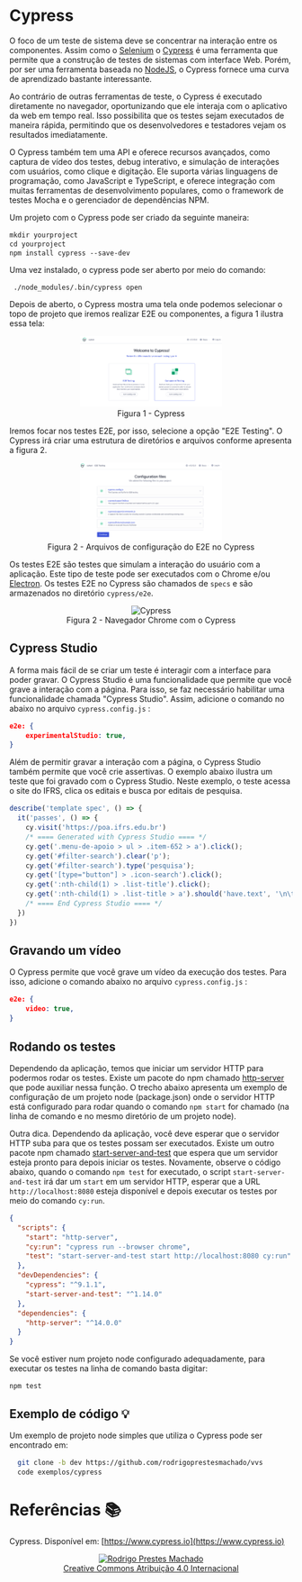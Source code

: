 # Cypress

O foco de um teste de sistema deve se concentrar na interação entre os
componentes. Assim como o [Selenium](https://www.selenium.dev) o
[Cypress](https://www.cypress.io) é uma ferramenta que permite que a construção
de testes de sistemas com interface Web. Porém, por ser uma ferramenta baseada
no [NodeJS](https://nodejs.org), o Cypress fornece uma curva de aprendizado
bastante interessante.

Ao contrário de outras ferramentas de teste, o Cypress é executado diretamente
no navegador, oportunizando que ele interaja com o aplicativo da web em tempo
real. Isso possibilita que os testes sejam executados de maneira rápida,
permitindo que os desenvolvedores e testadores vejam os resultados
imediatamente.

O Cypress também tem uma API e oferece recursos avançados, como captura de vídeo
dos testes, debug interativo, e simulação de interações com usuários, como
clique e digitação. Ele suporta várias linguagens de programação, como
JavaScript e TypeScript, e oferece integração com muitas ferramentas de
desenvolvimento populares, como o framework de testes Mocha e o gerenciador de
dependências NPM.

Um projeto com o Cypress pode ser criado da seguinte maneira:

    mkdir yourproject
    cd yourproject
    npm install cypress --save-dev

Uma vez instalado, o cypress pode ser aberto por meio do comando:

     ./node_modules/.bin/cypress open

Depois de aberto, o Cypress mostra uma tela onde podemos selecionar o topo de
projeto que iremos realizar E2E ou componentes, a figura 1 ilustra essa tela:

<center>
  <img src="img/cypress.png" alt="Cypress" width="50%" height="50%" border=0 style="border:0; text-decoration:none; outline:none" /><br/>
  Figura 1 - Cypress
</center>

Iremos focar nos testes E2E, por isso, selecione a opção "E2E Testing". O Cypress
irá criar uma estrutura de diretórios e arquivos conforme apresenta a figura 2.

<center>
  <img src="img/cypress2.png" alt="Cypress" width="50%" height="50%" border=0 style="border:0; text-decoration:none; outline:none" /><br/>
  Figura 2 - Arquivos de configuração do E2E no Cypress
</center>

Os testes E2E são testes que simulam a interação do usuário com a aplicação.
Este tipo de teste pode ser executados com o Chrome e/ou
[Electron](https://www.electronjs.org). Os testes E2E no Cypress são chamados de
`specs` e são armazenados no diretório `cypress/e2e`.

<center>
<img src="img/test.png" alt="Cypress" width="50%" height="50%" border=0 style="border:0; text-decoration:none; outline:none" /><br/>
Figura 2 - Navegador Chrome com o Cypress
</center>

## Cypress Studio

A forma mais fácil de se criar um teste é interagir com a interface para poder
gravar. O Cypress Studio é uma funcionalidade que permite que você grave a
interação com a página. Para isso, se faz necessário habilitar uma
funcionalidade chamada "Cypress Studio". Assim, adicione o comando no abaixo
no arquivo `cypress.config.js` :

```json
e2e: {
    experimentalStudio: true,
}
```

Além de permitir gravar a interação com a página, o Cypress Studio também
permite que você crie assertivas. O exemplo abaixo ilustra um teste que foi
gravado com o Cypress Studio. Neste exemplo, o teste acessa o site do IFRS,
clica os editais e busca por editais de pesquisa.

```js
describe('template spec', () => {
  it('passes', () => {
    cy.visit('https://poa.ifrs.edu.br')
    /* ==== Generated with Cypress Studio ==== */
    cy.get('.menu-de-apoio > ul > .item-652 > a').click();
    cy.get('#filter-search').clear('p');
    cy.get('#filter-search').type('pesquisa');
    cy.get('[type="button"] > .icon-search').click();
    cy.get(':nth-child(1) > .list-title').click();
    cy.get(':nth-child(1) > .list-title > a').should('have.text', '\n\t\t\t\t\t\t\t\tEdital 36/2023 - Bolsas de Pesquisa: publicado o resultado final\t\t\t\t\t\t\t');
    /* ==== End Cypress Studio ==== */
  })
})
```

## Gravando um vídeo

O Cypress permite que você grave um vídeo da execução dos testes. Para isso,
adicione o comando abaixo no arquivo `cypress.config.js` :

```json
e2e: {
    video: true,
}
```

## Rodando os testes

Dependendo da aplicação, temos que iniciar um servidor HTTP para podermos rodar
os testes. Existe um pacote do npm chamado
[http-server](https://www.npmjs.com/package/http-server) que pode auxiliar nessa
função. O trecho abaixo apresenta um exemplo de configuração de um projeto node
(package.json) onde o servidor HTTP está configurado para rodar quando o comando
`npm start` for chamado (na linha de comando e no mesmo diretório de um projeto
node).

Outra dica. Dependendo da aplicação, você deve esperar que o servidor HTTP suba
para que os testes possam ser executados. Existe um outro pacote npm chamado
[start-server-and-test](https://www.npmjs.com/package/start-server-and-test) que
espera que um servidor esteja pronto para depois iniciar os testes. Novamente,
observe o código abaixo, quando o comando `npm test` for executado, o script
 `start-server-and-test` irá dar um `start` em um servidor HTTP, esperar que a
 URL `http://localhost:8080` esteja disponível e depois executar os testes por
 meio do comando `cy:run`.

```json
{
  "scripts": {
    "start": "http-server",
    "cy:run": "cypress run --browser chrome",
    "test": "start-server-and-test start http://localhost:8080 cy:run"
  },
  "devDependencies": {
    "cypress": "^9.1.1",
    "start-server-and-test": "^1.14.0"
  },
  "dependencies": {
    "http-server": "^14.0.0"
  }
}
```

Se você estiver num projeto node configurado adequadamente, para executar os
testes na linha de comando basta digitar:

    npm test

## Exemplo de código 💡

Um exemplo de projeto node simples que utiliza o Cypress pode ser encontrado em:

```sh
  git clone -b dev https://github.com/rodrigoprestesmachado/vvs
  code exemplos/cypress
```

# Referências 📚

Cypress. Disponível em: [https://www.cypress.io](https://www.cypress.io)

<center>
<a href="https://rpmhub.dev" target="blanck"><img src="../imgs/logo.png" alt="Rodrigo Prestes Machado" width="3%" height="3%" border=0 style="border:0; text-decoration:none; outline:none"></a><br/>
<a rel="license" href="http://creativecommons.org/licenses/by/4.0/">Creative Commons Atribuição 4.0 Internacional</a>
</center>
